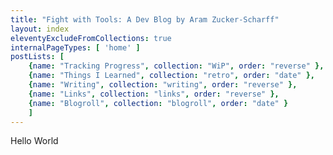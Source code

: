 ```yaml
---
title: "Fight with Tools: A Dev Blog by Aram Zucker-Scharff"
layout: index
eleventyExcludeFromCollections: true
internalPageTypes: [ 'home' ]
postLists: [
	{name: "Tracking Progress", collection: "WiP", order: "reverse" },
	{name: "Things I Learned", collection: "retro", order: "date" },
	{name: "Writing", collection: "writing", order: "reverse" },
	{name: "Links", collection: "links", order: "reverse" },
	{name: "Blogroll", collection: "blogroll", order: "date" }
	]
---
```

Hello World

